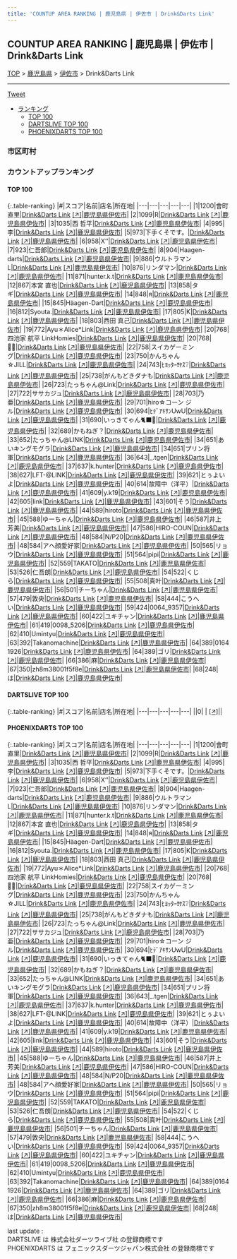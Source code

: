 ```yaml
---
title: 'COUNTUP AREA RANKING | 鹿児島県 | 伊佐市 | Drink&Darts Link'
---
```

## COUNTUP AREA RANKING | 鹿児島県 | 伊佐市 | Drink&Darts Link

[TOP](/darts/rank/) > [鹿児島県](/darts/rank/鹿児島県/) > [伊佐市](/darts/rank/鹿児島県/伊佐市/) > Drink&Darts Link

___

<a href="https://twitter.com/share?ref_src=twsrc%5Etfw" data-text="COUNTUP AREA RANKING | 鹿児島県伊佐市Drink&Darts Link" class="twitter-share-button" data-hashtags="DARTSLIVE,PHOENIXDARTS,darts,ダーツ" data-show-count="false">Tweet</a>

* [ランキング](#カウントアップランキング)
    * [TOP 100](#top-100)
    * [DARTSLIVE TOP 100](#dartslive-top-100)
    * [PHOENIXDARTS TOP 100](#phoenixdarts-top-100)

### 市区町村

<ul>

</ul>

### カウントアップランキング

#### TOP 100



{:.table-ranking}
|#|スコア|名前|店名|所在地|
|---|---|---|---|---|
|1|1200|<span class="rank-name-pd"><span class="pro-icon-pd"></span>會町 直里</span>|<a href="/darts/rank/shops/79652.html">Drink&Darts Link</a> <a href="https://vs.phoenixdarts.com/jp/shop/shopDetailInfo/s_79652?s_seq=79652">[↗]</a>|<a href="/darts/rank/鹿児島県/伊佐市">鹿児島県伊佐市</a>|
|2|1099|<span class="rank-name-pd">R</span>|<a href="/darts/rank/shops/79652.html">Drink&Darts Link</a> <a href="https://vs.phoenixdarts.com/jp/shop/shopDetailInfo/s_79652?s_seq=79652">[↗]</a>|<a href="/darts/rank/鹿児島県/伊佐市">鹿児島県伊佐市</a>|
|3|1035|<span class="rank-name-pd">西 哲平</span>|<a href="/darts/rank/shops/79652.html">Drink&Darts Link</a> <a href="https://vs.phoenixdarts.com/jp/shop/shopDetailInfo/s_79652?s_seq=79652">[↗]</a>|<a href="/darts/rank/鹿児島県/伊佐市">鹿児島県伊佐市</a>|
|4|995|<span class="rank-name-pd">李</span>|<a href="/darts/rank/shops/79652.html">Drink&Darts Link</a> <a href="https://vs.phoenixdarts.com/jp/shop/shopDetailInfo/s_79652?s_seq=79652">[↗]</a>|<a href="/darts/rank/鹿児島県/伊佐市">鹿児島県伊佐市</a>|
|5|973|<span class="rank-name-pd">下手くそです。</span>|<a href="/darts/rank/shops/79652.html">Drink&Darts Link</a> <a href="https://vs.phoenixdarts.com/jp/shop/shopDetailInfo/s_79652?s_seq=79652">[↗]</a>|<a href="/darts/rank/鹿児島県/伊佐市">鹿児島県伊佐市</a>|
|6|958|<span class="rank-name-pd">X’’</span>|<a href="/darts/rank/shops/79652.html">Drink&Darts Link</a> <a href="https://vs.phoenixdarts.com/jp/shop/shopDetailInfo/s_79652?s_seq=79652">[↗]</a>|<a href="/darts/rank/鹿児島県/伊佐市">鹿児島県伊佐市</a>|
|7|923|<span class="rank-name-pd">仁吾郎</span>|<a href="/darts/rank/shops/79652.html">Drink&Darts Link</a> <a href="https://vs.phoenixdarts.com/jp/shop/shopDetailInfo/s_79652?s_seq=79652">[↗]</a>|<a href="/darts/rank/鹿児島県/伊佐市">鹿児島県伊佐市</a>|
|8|904|<span class="rank-name-pd">Haagen-darts</span>|<a href="/darts/rank/shops/79652.html">Drink&Darts Link</a> <a href="https://vs.phoenixdarts.com/jp/shop/shopDetailInfo/s_79652?s_seq=79652">[↗]</a>|<a href="/darts/rank/鹿児島県/伊佐市">鹿児島県伊佐市</a>|
|9|886|<span class="rank-name-pd">ウルトラマンL</span>|<a href="/darts/rank/shops/79652.html">Drink&Darts Link</a> <a href="https://vs.phoenixdarts.com/jp/shop/shopDetailInfo/s_79652?s_seq=79652">[↗]</a>|<a href="/darts/rank/鹿児島県/伊佐市">鹿児島県伊佐市</a>|
|10|876|<span class="rank-name-pd">リンダマン</span>|<a href="/darts/rank/shops/79652.html">Drink&Darts Link</a> <a href="https://vs.phoenixdarts.com/jp/shop/shopDetailInfo/s_79652?s_seq=79652">[↗]</a>|<a href="/darts/rank/鹿児島県/伊佐市">鹿児島県伊佐市</a>|
|11|871|<span class="rank-name-pd">hunter.k.t</span>|<a href="/darts/rank/shops/79652.html">Drink&Darts Link</a> <a href="https://vs.phoenixdarts.com/jp/shop/shopDetailInfo/s_79652?s_seq=79652">[↗]</a>|<a href="/darts/rank/鹿児島県/伊佐市">鹿児島県伊佐市</a>|
|12|867|<span class="rank-name-pd"><span class="pro-icon-pd"></span>本宮 直也</span>|<a href="/darts/rank/shops/79652.html">Drink&Darts Link</a> <a href="https://vs.phoenixdarts.com/jp/shop/shopDetailInfo/s_79652?s_seq=79652">[↗]</a>|<a href="/darts/rank/鹿児島県/伊佐市">鹿児島県伊佐市</a>|
|13|858|<span class="rank-name-pd">タギ</span>|<a href="/darts/rank/shops/79652.html">Drink&Darts Link</a> <a href="https://vs.phoenixdarts.com/jp/shop/shopDetailInfo/s_79652?s_seq=79652">[↗]</a>|<a href="/darts/rank/鹿児島県/伊佐市">鹿児島県伊佐市</a>|
|14|848|<span class="rank-name-pd">я</span>|<a href="/darts/rank/shops/79652.html">Drink&Darts Link</a> <a href="https://vs.phoenixdarts.com/jp/shop/shopDetailInfo/s_79652?s_seq=79652">[↗]</a>|<a href="/darts/rank/鹿児島県/伊佐市">鹿児島県伊佐市</a>|
|15|845|<span class="rank-name-pd">Häagen-Dart</span>|<a href="/darts/rank/shops/79652.html">Drink&Darts Link</a> <a href="https://vs.phoenixdarts.com/jp/shop/shopDetailInfo/s_79652?s_seq=79652">[↗]</a>|<a href="/darts/rank/鹿児島県/伊佐市">鹿児島県伊佐市</a>|
|16|812|<span class="rank-name-pd">Syouta.</span>|<a href="/darts/rank/shops/79652.html">Drink&Darts Link</a> <a href="https://vs.phoenixdarts.com/jp/shop/shopDetailInfo/s_79652?s_seq=79652">[↗]</a>|<a href="/darts/rank/鹿児島県/伊佐市">鹿児島県伊佐市</a>|
|17|805|<span class="rank-name-pd">K</span>|<a href="/darts/rank/shops/79652.html">Drink&Darts Link</a> <a href="https://vs.phoenixdarts.com/jp/shop/shopDetailInfo/s_79652?s_seq=79652">[↗]</a>|<a href="/darts/rank/鹿児島県/伊佐市">鹿児島県伊佐市</a>|
|18|803|<span class="rank-name-pd"><span class="pro-icon-pd"></span>西田 真己</span>|<a href="/darts/rank/shops/79652.html">Drink&Darts Link</a> <a href="https://vs.phoenixdarts.com/jp/shop/shopDetailInfo/s_79652?s_seq=79652">[↗]</a>|<a href="/darts/rank/鹿児島県/伊佐市">鹿児島県伊佐市</a>|
|19|772|<span class="rank-name-pd">Ayu＊Alice*Link</span>|<a href="/darts/rank/shops/79652.html">Drink&Darts Link</a> <a href="https://vs.phoenixdarts.com/jp/shop/shopDetailInfo/s_79652?s_seq=79652">[↗]</a>|<a href="/darts/rank/鹿児島県/伊佐市">鹿児島県伊佐市</a>|
|20|768|<span class="rank-name-pd">四池家 航平 LinkHomies</span>|<a href="/darts/rank/shops/79652.html">Drink&Darts Link</a> <a href="https://vs.phoenixdarts.com/jp/shop/shopDetailInfo/s_79652?s_seq=79652">[↗]</a>|<a href="/darts/rank/鹿児島県/伊佐市">鹿児島県伊佐市</a>|
|20|768|<span class="rank-name-pd">🙇‍♂️</span>|<a href="/darts/rank/shops/79652.html">Drink&Darts Link</a> <a href="https://vs.phoenixdarts.com/jp/shop/shopDetailInfo/s_79652?s_seq=79652">[↗]</a>|<a href="/darts/rank/鹿児島県/伊佐市">鹿児島県伊佐市</a>|
|22|758|<span class="rank-name-pd">スイカゲーミング</span>|<a href="/darts/rank/shops/79652.html">Drink&Darts Link</a> <a href="https://vs.phoenixdarts.com/jp/shop/shopDetailInfo/s_79652?s_seq=79652">[↗]</a>|<a href="/darts/rank/鹿児島県/伊佐市">鹿児島県伊佐市</a>|
|23|750|<span class="rank-name-pd">かんちゃん☆JILL</span>|<a href="/darts/rank/shops/79652.html">Drink&Darts Link</a> <a href="https://vs.phoenixdarts.com/jp/shop/shopDetailInfo/s_79652?s_seq=79652">[↗]</a>|<a href="/darts/rank/鹿児島県/伊佐市">鹿児島県伊佐市</a>|
|24|743|<span class="rank-name-pd">ﾋﾖｯﾀｰ❗ﾔｽ❔</span>|<a href="/darts/rank/shops/79652.html">Drink&Darts Link</a> <a href="https://vs.phoenixdarts.com/jp/shop/shopDetailInfo/s_79652?s_seq=79652">[↗]</a>|<a href="/darts/rank/鹿児島県/伊佐市">鹿児島県伊佐市</a>|
|25|738|<span class="rank-name-pd">がんもどきダナも</span>|<a href="/darts/rank/shops/79652.html">Drink&Darts Link</a> <a href="https://vs.phoenixdarts.com/jp/shop/shopDetailInfo/s_79652?s_seq=79652">[↗]</a>|<a href="/darts/rank/鹿児島県/伊佐市">鹿児島県伊佐市</a>|
|26|723|<span class="rank-name-pd">たっちゃん@Link</span>|<a href="/darts/rank/shops/79652.html">Drink&Darts Link</a> <a href="https://vs.phoenixdarts.com/jp/shop/shopDetailInfo/s_79652?s_seq=79652">[↗]</a>|<a href="/darts/rank/鹿児島県/伊佐市">鹿児島県伊佐市</a>|
|27|722|<span class="rank-name-pd">ササカジュ</span>|<a href="/darts/rank/shops/79652.html">Drink&Darts Link</a> <a href="https://vs.phoenixdarts.com/jp/shop/shopDetailInfo/s_79652?s_seq=79652">[↗]</a>|<a href="/darts/rank/鹿児島県/伊佐市">鹿児島県伊佐市</a>|
|28|703|<span class="rank-name-pd">乃亜</span>|<a href="/darts/rank/shops/79652.html">Drink&Darts Link</a> <a href="https://vs.phoenixdarts.com/jp/shop/shopDetailInfo/s_79652?s_seq=79652">[↗]</a>|<a href="/darts/rank/鹿児島県/伊佐市">鹿児島県伊佐市</a>|
|29|701|<span class="rank-name-pd">hiro☆コーン ジル</span>|<a href="/darts/rank/shops/79652.html">Drink&Darts Link</a> <a href="https://vs.phoenixdarts.com/jp/shop/shopDetailInfo/s_79652?s_seq=79652">[↗]</a>|<a href="/darts/rank/鹿児島県/伊佐市">鹿児島県伊佐市</a>|
|30|694|<span class="rank-name-pd">ﾋﾃﾞｱｷｻﾝUwU</span>|<a href="/darts/rank/shops/79652.html">Drink&Darts Link</a> <a href="https://vs.phoenixdarts.com/jp/shop/shopDetailInfo/s_79652?s_seq=79652">[↗]</a>|<a href="/darts/rank/鹿児島県/伊佐市">鹿児島県伊佐市</a>|
|31|690|<span class="rank-name-pd">いっきてゃん🐈‍⬛🎀</span>|<a href="/darts/rank/shops/79652.html">Drink&Darts Link</a> <a href="https://vs.phoenixdarts.com/jp/shop/shopDetailInfo/s_79652?s_seq=79652">[↗]</a>|<a href="/darts/rank/鹿児島県/伊佐市">鹿児島県伊佐市</a>|
|32|689|<span class="rank-name-pd">かもねぎ？</span>|<a href="/darts/rank/shops/79652.html">Drink&Darts Link</a> <a href="https://vs.phoenixdarts.com/jp/shop/shopDetailInfo/s_79652?s_seq=79652">[↗]</a>|<a href="/darts/rank/鹿児島県/伊佐市">鹿児島県伊佐市</a>|
|33|652|<span class="rank-name-pd">たっちゃん@LINK</span>|<a href="/darts/rank/shops/79652.html">Drink&Darts Link</a> <a href="https://vs.phoenixdarts.com/jp/shop/shopDetailInfo/s_79652?s_seq=79652">[↗]</a>|<a href="/darts/rank/鹿児島県/伊佐市">鹿児島県伊佐市</a>|
|34|651|<span class="rank-name-pd">あいキングモグラ</span>|<a href="/darts/rank/shops/79652.html">Drink&Darts Link</a> <a href="https://vs.phoenixdarts.com/jp/shop/shopDetailInfo/s_79652?s_seq=79652">[↗]</a>|<a href="/darts/rank/鹿児島県/伊佐市">鹿児島県伊佐市</a>|
|34|651|<span class="rank-name-pd">プリン将軍</span>|<a href="/darts/rank/shops/79652.html">Drink&Darts Link</a> <a href="https://vs.phoenixdarts.com/jp/shop/shopDetailInfo/s_79652?s_seq=79652">[↗]</a>|<a href="/darts/rank/鹿児島県/伊佐市">鹿児島県伊佐市</a>|
|36|643|<span class="rank-name-pd">_.tgen</span>|<a href="/darts/rank/shops/79652.html">Drink&Darts Link</a> <a href="https://vs.phoenixdarts.com/jp/shop/shopDetailInfo/s_79652?s_seq=79652">[↗]</a>|<a href="/darts/rank/鹿児島県/伊佐市">鹿児島県伊佐市</a>|
|37|637|<span class="rank-name-pd">k.hunter</span>|<a href="/darts/rank/shops/79652.html">Drink&Darts Link</a> <a href="https://vs.phoenixdarts.com/jp/shop/shopDetailInfo/s_79652?s_seq=79652">[↗]</a>|<a href="/darts/rank/鹿児島県/伊佐市">鹿児島県伊佐市</a>|
|38|627|<span class="rank-name-pd">LFT-@LINK</span>|<a href="/darts/rank/shops/79652.html">Drink&Darts Link</a> <a href="https://vs.phoenixdarts.com/jp/shop/shopDetailInfo/s_79652?s_seq=79652">[↗]</a>|<a href="/darts/rank/鹿児島県/伊佐市">鹿児島県伊佐市</a>|
|39|621|<span class="rank-name-pd">とぅよいよ</span>|<a href="/darts/rank/shops/79652.html">Drink&Darts Link</a> <a href="https://vs.phoenixdarts.com/jp/shop/shopDetailInfo/s_79652?s_seq=79652">[↗]</a>|<a href="/darts/rank/鹿児島県/伊佐市">鹿児島県伊佐市</a>|
|40|614|<span class="rank-name-pd">故障中（洋平）</span>|<a href="/darts/rank/shops/79652.html">Drink&Darts Link</a> <a href="https://vs.phoenixdarts.com/jp/shop/shopDetailInfo/s_79652?s_seq=79652">[↗]</a>|<a href="/darts/rank/鹿児島県/伊佐市">鹿児島県伊佐市</a>|
|41|609|<span class="rank-name-pd">y.k19</span>|<a href="/darts/rank/shops/79652.html">Drink&Darts Link</a> <a href="https://vs.phoenixdarts.com/jp/shop/shopDetailInfo/s_79652?s_seq=79652">[↗]</a>|<a href="/darts/rank/鹿児島県/伊佐市">鹿児島県伊佐市</a>|
|42|605|<span class="rank-name-pd">link</span>|<a href="/darts/rank/shops/79652.html">Drink&Darts Link</a> <a href="https://vs.phoenixdarts.com/jp/shop/shopDetailInfo/s_79652?s_seq=79652">[↗]</a>|<a href="/darts/rank/鹿児島県/伊佐市">鹿児島県伊佐市</a>|
|43|601|<span class="rank-name-pd">そう</span>|<a href="/darts/rank/shops/79652.html">Drink&Darts Link</a> <a href="https://vs.phoenixdarts.com/jp/shop/shopDetailInfo/s_79652?s_seq=79652">[↗]</a>|<a href="/darts/rank/鹿児島県/伊佐市">鹿児島県伊佐市</a>|
|44|589|<span class="rank-name-pd">hiroto</span>|<a href="/darts/rank/shops/79652.html">Drink&Darts Link</a> <a href="https://vs.phoenixdarts.com/jp/shop/shopDetailInfo/s_79652?s_seq=79652">[↗]</a>|<a href="/darts/rank/鹿児島県/伊佐市">鹿児島県伊佐市</a>|
|45|588|<span class="rank-name-pd">ゆーちゃん</span>|<a href="/darts/rank/shops/79652.html">Drink&Darts Link</a> <a href="https://vs.phoenixdarts.com/jp/shop/shopDetailInfo/s_79652?s_seq=79652">[↗]</a>|<a href="/darts/rank/鹿児島県/伊佐市">鹿児島県伊佐市</a>|
|46|587|<span class="rank-name-pd">井上　芳美</span>|<a href="/darts/rank/shops/79652.html">Drink&Darts Link</a> <a href="https://vs.phoenixdarts.com/jp/shop/shopDetailInfo/s_79652?s_seq=79652">[↗]</a>|<a href="/darts/rank/鹿児島県/伊佐市">鹿児島県伊佐市</a>|
|47|586|<span class="rank-name-pd">HIRO-COUN</span>|<a href="/darts/rank/shops/79652.html">Drink&Darts Link</a> <a href="https://vs.phoenixdarts.com/jp/shop/shopDetailInfo/s_79652?s_seq=79652">[↗]</a>|<a href="/darts/rank/鹿児島県/伊佐市">鹿児島県伊佐市</a>|
|48|584|<span class="rank-name-pd">N/P20</span>|<a href="/darts/rank/shops/79652.html">Drink&Darts Link</a> <a href="https://vs.phoenixdarts.com/jp/shop/shopDetailInfo/s_79652?s_seq=79652">[↗]</a>|<a href="/darts/rank/鹿児島県/伊佐市">鹿児島県伊佐市</a>|
|48|584|<span class="rank-name-pd">アヘ顔愛好家</span>|<a href="/darts/rank/shops/79652.html">Drink&Darts Link</a> <a href="https://vs.phoenixdarts.com/jp/shop/shopDetailInfo/s_79652?s_seq=79652">[↗]</a>|<a href="/darts/rank/鹿児島県/伊佐市">鹿児島県伊佐市</a>|
|50|565|<span class="rank-name-pd">リョウ</span>|<a href="/darts/rank/shops/79652.html">Drink&Darts Link</a> <a href="https://vs.phoenixdarts.com/jp/shop/shopDetailInfo/s_79652?s_seq=79652">[↗]</a>|<a href="/darts/rank/鹿児島県/伊佐市">鹿児島県伊佐市</a>|
|51|564|<span class="rank-name-pd">pipi</span>|<a href="/darts/rank/shops/79652.html">Drink&Darts Link</a> <a href="https://vs.phoenixdarts.com/jp/shop/shopDetailInfo/s_79652?s_seq=79652">[↗]</a>|<a href="/darts/rank/鹿児島県/伊佐市">鹿児島県伊佐市</a>|
|52|559|<span class="rank-name-pd">TAKATO</span>|<a href="/darts/rank/shops/79652.html">Drink&Darts Link</a> <a href="https://vs.phoenixdarts.com/jp/shop/shopDetailInfo/s_79652?s_seq=79652">[↗]</a>|<a href="/darts/rank/鹿児島県/伊佐市">鹿児島県伊佐市</a>|
|53|526|<span class="rank-name-pd">仁吾朗</span>|<a href="/darts/rank/shops/79652.html">Drink&Darts Link</a> <a href="https://vs.phoenixdarts.com/jp/shop/shopDetailInfo/s_79652?s_seq=79652">[↗]</a>|<a href="/darts/rank/鹿児島県/伊佐市">鹿児島県伊佐市</a>|
|54|522|<span class="rank-name-pd">くじら</span>|<a href="/darts/rank/shops/79652.html">Drink&Darts Link</a> <a href="https://vs.phoenixdarts.com/jp/shop/shopDetailInfo/s_79652?s_seq=79652">[↗]</a>|<a href="/darts/rank/鹿児島県/伊佐市">鹿児島県伊佐市</a>|
|55|508|<span class="rank-name-pd">真叶</span>|<a href="/darts/rank/shops/79652.html">Drink&Darts Link</a> <a href="https://vs.phoenixdarts.com/jp/shop/shopDetailInfo/s_79652?s_seq=79652">[↗]</a>|<a href="/darts/rank/鹿児島県/伊佐市">鹿児島県伊佐市</a>|
|56|501|<span class="rank-name-pd">チーちゃん</span>|<a href="/darts/rank/shops/79652.html">Drink&Darts Link</a> <a href="https://vs.phoenixdarts.com/jp/shop/shopDetailInfo/s_79652?s_seq=79652">[↗]</a>|<a href="/darts/rank/鹿児島県/伊佐市">鹿児島県伊佐市</a>|
|57|479|<span class="rank-name-pd">敦央</span>|<a href="/darts/rank/shops/79652.html">Drink&Darts Link</a> <a href="https://vs.phoenixdarts.com/jp/shop/shopDetailInfo/s_79652?s_seq=79652">[↗]</a>|<a href="/darts/rank/鹿児島県/伊佐市">鹿児島県伊佐市</a>|
|58|444|<span class="rank-name-pd">こうへい</span>|<a href="/darts/rank/shops/79652.html">Drink&Darts Link</a> <a href="https://vs.phoenixdarts.com/jp/shop/shopDetailInfo/s_79652?s_seq=79652">[↗]</a>|<a href="/darts/rank/鹿児島県/伊佐市">鹿児島県伊佐市</a>|
|59|424|<span class="rank-name-pd">0064_9357</span>|<a href="/darts/rank/shops/79652.html">Drink&Darts Link</a> <a href="https://vs.phoenixdarts.com/jp/shop/shopDetailInfo/s_79652?s_seq=79652">[↗]</a>|<a href="/darts/rank/鹿児島県/伊佐市">鹿児島県伊佐市</a>|
|60|422|<span class="rank-name-pd">ユキチャン</span>|<a href="/darts/rank/shops/79652.html">Drink&Darts Link</a> <a href="https://vs.phoenixdarts.com/jp/shop/shopDetailInfo/s_79652?s_seq=79652">[↗]</a>|<a href="/darts/rank/鹿児島県/伊佐市">鹿児島県伊佐市</a>|
|61|419|<span class="rank-name-pd">0098_5206</span>|<a href="/darts/rank/shops/79652.html">Drink&Darts Link</a> <a href="https://vs.phoenixdarts.com/jp/shop/shopDetailInfo/s_79652?s_seq=79652">[↗]</a>|<a href="/darts/rank/鹿児島県/伊佐市">鹿児島県伊佐市</a>|
|62|410|<span class="rank-name-pd">Umintyu</span>|<a href="/darts/rank/shops/79652.html">Drink&Darts Link</a> <a href="https://vs.phoenixdarts.com/jp/shop/shopDetailInfo/s_79652?s_seq=79652">[↗]</a>|<a href="/darts/rank/鹿児島県/伊佐市">鹿児島県伊佐市</a>|
|63|392|<span class="rank-name-pd">Takanomachine</span>|<a href="/darts/rank/shops/79652.html">Drink&Darts Link</a> <a href="https://vs.phoenixdarts.com/jp/shop/shopDetailInfo/s_79652?s_seq=79652">[↗]</a>|<a href="/darts/rank/鹿児島県/伊佐市">鹿児島県伊佐市</a>|
|64|389|<span class="rank-name-pd">0164 1926</span>|<a href="/darts/rank/shops/79652.html">Drink&Darts Link</a> <a href="https://vs.phoenixdarts.com/jp/shop/shopDetailInfo/s_79652?s_seq=79652">[↗]</a>|<a href="/darts/rank/鹿児島県/伊佐市">鹿児島県伊佐市</a>|
|64|389|<span class="rank-name-pd">ゴリ</span>|<a href="/darts/rank/shops/79652.html">Drink&Darts Link</a> <a href="https://vs.phoenixdarts.com/jp/shop/shopDetailInfo/s_79652?s_seq=79652">[↗]</a>|<a href="/darts/rank/鹿児島県/伊佐市">鹿児島県伊佐市</a>|
|66|386|<span class="rank-name-pd">麻</span>|<a href="/darts/rank/shops/79652.html">Drink&Darts Link</a> <a href="https://vs.phoenixdarts.com/jp/shop/shopDetailInfo/s_79652?s_seq=79652">[↗]</a>|<a href="/darts/rank/鹿児島県/伊佐市">鹿児島県伊佐市</a>|
|67|350|<span class="rank-name-pd">zh8m38001f5f8e</span>|<a href="/darts/rank/shops/79652.html">Drink&Darts Link</a> <a href="https://vs.phoenixdarts.com/jp/shop/shopDetailInfo/s_79652?s_seq=79652">[↗]</a>|<a href="/darts/rank/鹿児島県/伊佐市">鹿児島県伊佐市</a>|
|68|248|<span class="rank-name-pd">は</span>|<a href="/darts/rank/shops/79652.html">Drink&Darts Link</a> <a href="https://vs.phoenixdarts.com/jp/shop/shopDetailInfo/s_79652?s_seq=79652">[↗]</a>|<a href="/darts/rank/鹿児島県/伊佐市">鹿児島県伊佐市</a>|


#### DARTSLIVE TOP 100



{:.table-ranking}
|#|スコア|名前|店名|所在地|
|---|---|---|---|---|
||0|<span class="rank-name-dl"> </span>|<a href="/darts/rank/shops/.html"></a> <a href="">[↗]</a>|<a href="/darts/rank//"></a>|


#### PHOENIXDARTS TOP 100



{:.table-ranking}
|#|スコア|名前|店名|所在地|
|---|---|---|---|---|
|1|1200|<span class="rank-name-pd"><span class="pro-icon-pd"></span>會町 直里</span>|<a href="/darts/rank/shops/79652.html">Drink&Darts Link</a> <a href="https://vs.phoenixdarts.com/jp/shop/shopDetailInfo/s_79652?s_seq=79652">[↗]</a>|<a href="/darts/rank/鹿児島県/伊佐市">鹿児島県伊佐市</a>|
|2|1099|<span class="rank-name-pd">R</span>|<a href="/darts/rank/shops/79652.html">Drink&Darts Link</a> <a href="https://vs.phoenixdarts.com/jp/shop/shopDetailInfo/s_79652?s_seq=79652">[↗]</a>|<a href="/darts/rank/鹿児島県/伊佐市">鹿児島県伊佐市</a>|
|3|1035|<span class="rank-name-pd">西 哲平</span>|<a href="/darts/rank/shops/79652.html">Drink&Darts Link</a> <a href="https://vs.phoenixdarts.com/jp/shop/shopDetailInfo/s_79652?s_seq=79652">[↗]</a>|<a href="/darts/rank/鹿児島県/伊佐市">鹿児島県伊佐市</a>|
|4|995|<span class="rank-name-pd">李</span>|<a href="/darts/rank/shops/79652.html">Drink&Darts Link</a> <a href="https://vs.phoenixdarts.com/jp/shop/shopDetailInfo/s_79652?s_seq=79652">[↗]</a>|<a href="/darts/rank/鹿児島県/伊佐市">鹿児島県伊佐市</a>|
|5|973|<span class="rank-name-pd">下手くそです。</span>|<a href="/darts/rank/shops/79652.html">Drink&Darts Link</a> <a href="https://vs.phoenixdarts.com/jp/shop/shopDetailInfo/s_79652?s_seq=79652">[↗]</a>|<a href="/darts/rank/鹿児島県/伊佐市">鹿児島県伊佐市</a>|
|6|958|<span class="rank-name-pd">X’’</span>|<a href="/darts/rank/shops/79652.html">Drink&Darts Link</a> <a href="https://vs.phoenixdarts.com/jp/shop/shopDetailInfo/s_79652?s_seq=79652">[↗]</a>|<a href="/darts/rank/鹿児島県/伊佐市">鹿児島県伊佐市</a>|
|7|923|<span class="rank-name-pd">仁吾郎</span>|<a href="/darts/rank/shops/79652.html">Drink&Darts Link</a> <a href="https://vs.phoenixdarts.com/jp/shop/shopDetailInfo/s_79652?s_seq=79652">[↗]</a>|<a href="/darts/rank/鹿児島県/伊佐市">鹿児島県伊佐市</a>|
|8|904|<span class="rank-name-pd">Haagen-darts</span>|<a href="/darts/rank/shops/79652.html">Drink&Darts Link</a> <a href="https://vs.phoenixdarts.com/jp/shop/shopDetailInfo/s_79652?s_seq=79652">[↗]</a>|<a href="/darts/rank/鹿児島県/伊佐市">鹿児島県伊佐市</a>|
|9|886|<span class="rank-name-pd">ウルトラマンL</span>|<a href="/darts/rank/shops/79652.html">Drink&Darts Link</a> <a href="https://vs.phoenixdarts.com/jp/shop/shopDetailInfo/s_79652?s_seq=79652">[↗]</a>|<a href="/darts/rank/鹿児島県/伊佐市">鹿児島県伊佐市</a>|
|10|876|<span class="rank-name-pd">リンダマン</span>|<a href="/darts/rank/shops/79652.html">Drink&Darts Link</a> <a href="https://vs.phoenixdarts.com/jp/shop/shopDetailInfo/s_79652?s_seq=79652">[↗]</a>|<a href="/darts/rank/鹿児島県/伊佐市">鹿児島県伊佐市</a>|
|11|871|<span class="rank-name-pd">hunter.k.t</span>|<a href="/darts/rank/shops/79652.html">Drink&Darts Link</a> <a href="https://vs.phoenixdarts.com/jp/shop/shopDetailInfo/s_79652?s_seq=79652">[↗]</a>|<a href="/darts/rank/鹿児島県/伊佐市">鹿児島県伊佐市</a>|
|12|867|<span class="rank-name-pd"><span class="pro-icon-pd"></span>本宮 直也</span>|<a href="/darts/rank/shops/79652.html">Drink&Darts Link</a> <a href="https://vs.phoenixdarts.com/jp/shop/shopDetailInfo/s_79652?s_seq=79652">[↗]</a>|<a href="/darts/rank/鹿児島県/伊佐市">鹿児島県伊佐市</a>|
|13|858|<span class="rank-name-pd">タギ</span>|<a href="/darts/rank/shops/79652.html">Drink&Darts Link</a> <a href="https://vs.phoenixdarts.com/jp/shop/shopDetailInfo/s_79652?s_seq=79652">[↗]</a>|<a href="/darts/rank/鹿児島県/伊佐市">鹿児島県伊佐市</a>|
|14|848|<span class="rank-name-pd">я</span>|<a href="/darts/rank/shops/79652.html">Drink&Darts Link</a> <a href="https://vs.phoenixdarts.com/jp/shop/shopDetailInfo/s_79652?s_seq=79652">[↗]</a>|<a href="/darts/rank/鹿児島県/伊佐市">鹿児島県伊佐市</a>|
|15|845|<span class="rank-name-pd">Häagen-Dart</span>|<a href="/darts/rank/shops/79652.html">Drink&Darts Link</a> <a href="https://vs.phoenixdarts.com/jp/shop/shopDetailInfo/s_79652?s_seq=79652">[↗]</a>|<a href="/darts/rank/鹿児島県/伊佐市">鹿児島県伊佐市</a>|
|16|812|<span class="rank-name-pd">Syouta.</span>|<a href="/darts/rank/shops/79652.html">Drink&Darts Link</a> <a href="https://vs.phoenixdarts.com/jp/shop/shopDetailInfo/s_79652?s_seq=79652">[↗]</a>|<a href="/darts/rank/鹿児島県/伊佐市">鹿児島県伊佐市</a>|
|17|805|<span class="rank-name-pd">K</span>|<a href="/darts/rank/shops/79652.html">Drink&Darts Link</a> <a href="https://vs.phoenixdarts.com/jp/shop/shopDetailInfo/s_79652?s_seq=79652">[↗]</a>|<a href="/darts/rank/鹿児島県/伊佐市">鹿児島県伊佐市</a>|
|18|803|<span class="rank-name-pd"><span class="pro-icon-pd"></span>西田 真己</span>|<a href="/darts/rank/shops/79652.html">Drink&Darts Link</a> <a href="https://vs.phoenixdarts.com/jp/shop/shopDetailInfo/s_79652?s_seq=79652">[↗]</a>|<a href="/darts/rank/鹿児島県/伊佐市">鹿児島県伊佐市</a>|
|19|772|<span class="rank-name-pd">Ayu＊Alice*Link</span>|<a href="/darts/rank/shops/79652.html">Drink&Darts Link</a> <a href="https://vs.phoenixdarts.com/jp/shop/shopDetailInfo/s_79652?s_seq=79652">[↗]</a>|<a href="/darts/rank/鹿児島県/伊佐市">鹿児島県伊佐市</a>|
|20|768|<span class="rank-name-pd">四池家 航平 LinkHomies</span>|<a href="/darts/rank/shops/79652.html">Drink&Darts Link</a> <a href="https://vs.phoenixdarts.com/jp/shop/shopDetailInfo/s_79652?s_seq=79652">[↗]</a>|<a href="/darts/rank/鹿児島県/伊佐市">鹿児島県伊佐市</a>|
|20|768|<span class="rank-name-pd">🙇‍♂️</span>|<a href="/darts/rank/shops/79652.html">Drink&Darts Link</a> <a href="https://vs.phoenixdarts.com/jp/shop/shopDetailInfo/s_79652?s_seq=79652">[↗]</a>|<a href="/darts/rank/鹿児島県/伊佐市">鹿児島県伊佐市</a>|
|22|758|<span class="rank-name-pd">スイカゲーミング</span>|<a href="/darts/rank/shops/79652.html">Drink&Darts Link</a> <a href="https://vs.phoenixdarts.com/jp/shop/shopDetailInfo/s_79652?s_seq=79652">[↗]</a>|<a href="/darts/rank/鹿児島県/伊佐市">鹿児島県伊佐市</a>|
|23|750|<span class="rank-name-pd">かんちゃん☆JILL</span>|<a href="/darts/rank/shops/79652.html">Drink&Darts Link</a> <a href="https://vs.phoenixdarts.com/jp/shop/shopDetailInfo/s_79652?s_seq=79652">[↗]</a>|<a href="/darts/rank/鹿児島県/伊佐市">鹿児島県伊佐市</a>|
|24|743|<span class="rank-name-pd">ﾋﾖｯﾀｰ❗ﾔｽ❔</span>|<a href="/darts/rank/shops/79652.html">Drink&Darts Link</a> <a href="https://vs.phoenixdarts.com/jp/shop/shopDetailInfo/s_79652?s_seq=79652">[↗]</a>|<a href="/darts/rank/鹿児島県/伊佐市">鹿児島県伊佐市</a>|
|25|738|<span class="rank-name-pd">がんもどきダナも</span>|<a href="/darts/rank/shops/79652.html">Drink&Darts Link</a> <a href="https://vs.phoenixdarts.com/jp/shop/shopDetailInfo/s_79652?s_seq=79652">[↗]</a>|<a href="/darts/rank/鹿児島県/伊佐市">鹿児島県伊佐市</a>|
|26|723|<span class="rank-name-pd">たっちゃん@Link</span>|<a href="/darts/rank/shops/79652.html">Drink&Darts Link</a> <a href="https://vs.phoenixdarts.com/jp/shop/shopDetailInfo/s_79652?s_seq=79652">[↗]</a>|<a href="/darts/rank/鹿児島県/伊佐市">鹿児島県伊佐市</a>|
|27|722|<span class="rank-name-pd">ササカジュ</span>|<a href="/darts/rank/shops/79652.html">Drink&Darts Link</a> <a href="https://vs.phoenixdarts.com/jp/shop/shopDetailInfo/s_79652?s_seq=79652">[↗]</a>|<a href="/darts/rank/鹿児島県/伊佐市">鹿児島県伊佐市</a>|
|28|703|<span class="rank-name-pd">乃亜</span>|<a href="/darts/rank/shops/79652.html">Drink&Darts Link</a> <a href="https://vs.phoenixdarts.com/jp/shop/shopDetailInfo/s_79652?s_seq=79652">[↗]</a>|<a href="/darts/rank/鹿児島県/伊佐市">鹿児島県伊佐市</a>|
|29|701|<span class="rank-name-pd">hiro☆コーン ジル</span>|<a href="/darts/rank/shops/79652.html">Drink&Darts Link</a> <a href="https://vs.phoenixdarts.com/jp/shop/shopDetailInfo/s_79652?s_seq=79652">[↗]</a>|<a href="/darts/rank/鹿児島県/伊佐市">鹿児島県伊佐市</a>|
|30|694|<span class="rank-name-pd">ﾋﾃﾞｱｷｻﾝUwU</span>|<a href="/darts/rank/shops/79652.html">Drink&Darts Link</a> <a href="https://vs.phoenixdarts.com/jp/shop/shopDetailInfo/s_79652?s_seq=79652">[↗]</a>|<a href="/darts/rank/鹿児島県/伊佐市">鹿児島県伊佐市</a>|
|31|690|<span class="rank-name-pd">いっきてゃん🐈‍⬛🎀</span>|<a href="/darts/rank/shops/79652.html">Drink&Darts Link</a> <a href="https://vs.phoenixdarts.com/jp/shop/shopDetailInfo/s_79652?s_seq=79652">[↗]</a>|<a href="/darts/rank/鹿児島県/伊佐市">鹿児島県伊佐市</a>|
|32|689|<span class="rank-name-pd">かもねぎ？</span>|<a href="/darts/rank/shops/79652.html">Drink&Darts Link</a> <a href="https://vs.phoenixdarts.com/jp/shop/shopDetailInfo/s_79652?s_seq=79652">[↗]</a>|<a href="/darts/rank/鹿児島県/伊佐市">鹿児島県伊佐市</a>|
|33|652|<span class="rank-name-pd">たっちゃん@LINK</span>|<a href="/darts/rank/shops/79652.html">Drink&Darts Link</a> <a href="https://vs.phoenixdarts.com/jp/shop/shopDetailInfo/s_79652?s_seq=79652">[↗]</a>|<a href="/darts/rank/鹿児島県/伊佐市">鹿児島県伊佐市</a>|
|34|651|<span class="rank-name-pd">あいキングモグラ</span>|<a href="/darts/rank/shops/79652.html">Drink&Darts Link</a> <a href="https://vs.phoenixdarts.com/jp/shop/shopDetailInfo/s_79652?s_seq=79652">[↗]</a>|<a href="/darts/rank/鹿児島県/伊佐市">鹿児島県伊佐市</a>|
|34|651|<span class="rank-name-pd">プリン将軍</span>|<a href="/darts/rank/shops/79652.html">Drink&Darts Link</a> <a href="https://vs.phoenixdarts.com/jp/shop/shopDetailInfo/s_79652?s_seq=79652">[↗]</a>|<a href="/darts/rank/鹿児島県/伊佐市">鹿児島県伊佐市</a>|
|36|643|<span class="rank-name-pd">_.tgen</span>|<a href="/darts/rank/shops/79652.html">Drink&Darts Link</a> <a href="https://vs.phoenixdarts.com/jp/shop/shopDetailInfo/s_79652?s_seq=79652">[↗]</a>|<a href="/darts/rank/鹿児島県/伊佐市">鹿児島県伊佐市</a>|
|37|637|<span class="rank-name-pd">k.hunter</span>|<a href="/darts/rank/shops/79652.html">Drink&Darts Link</a> <a href="https://vs.phoenixdarts.com/jp/shop/shopDetailInfo/s_79652?s_seq=79652">[↗]</a>|<a href="/darts/rank/鹿児島県/伊佐市">鹿児島県伊佐市</a>|
|38|627|<span class="rank-name-pd">LFT-@LINK</span>|<a href="/darts/rank/shops/79652.html">Drink&Darts Link</a> <a href="https://vs.phoenixdarts.com/jp/shop/shopDetailInfo/s_79652?s_seq=79652">[↗]</a>|<a href="/darts/rank/鹿児島県/伊佐市">鹿児島県伊佐市</a>|
|39|621|<span class="rank-name-pd">とぅよいよ</span>|<a href="/darts/rank/shops/79652.html">Drink&Darts Link</a> <a href="https://vs.phoenixdarts.com/jp/shop/shopDetailInfo/s_79652?s_seq=79652">[↗]</a>|<a href="/darts/rank/鹿児島県/伊佐市">鹿児島県伊佐市</a>|
|40|614|<span class="rank-name-pd">故障中（洋平）</span>|<a href="/darts/rank/shops/79652.html">Drink&Darts Link</a> <a href="https://vs.phoenixdarts.com/jp/shop/shopDetailInfo/s_79652?s_seq=79652">[↗]</a>|<a href="/darts/rank/鹿児島県/伊佐市">鹿児島県伊佐市</a>|
|41|609|<span class="rank-name-pd">y.k19</span>|<a href="/darts/rank/shops/79652.html">Drink&Darts Link</a> <a href="https://vs.phoenixdarts.com/jp/shop/shopDetailInfo/s_79652?s_seq=79652">[↗]</a>|<a href="/darts/rank/鹿児島県/伊佐市">鹿児島県伊佐市</a>|
|42|605|<span class="rank-name-pd">link</span>|<a href="/darts/rank/shops/79652.html">Drink&Darts Link</a> <a href="https://vs.phoenixdarts.com/jp/shop/shopDetailInfo/s_79652?s_seq=79652">[↗]</a>|<a href="/darts/rank/鹿児島県/伊佐市">鹿児島県伊佐市</a>|
|43|601|<span class="rank-name-pd">そう</span>|<a href="/darts/rank/shops/79652.html">Drink&Darts Link</a> <a href="https://vs.phoenixdarts.com/jp/shop/shopDetailInfo/s_79652?s_seq=79652">[↗]</a>|<a href="/darts/rank/鹿児島県/伊佐市">鹿児島県伊佐市</a>|
|44|589|<span class="rank-name-pd">hiroto</span>|<a href="/darts/rank/shops/79652.html">Drink&Darts Link</a> <a href="https://vs.phoenixdarts.com/jp/shop/shopDetailInfo/s_79652?s_seq=79652">[↗]</a>|<a href="/darts/rank/鹿児島県/伊佐市">鹿児島県伊佐市</a>|
|45|588|<span class="rank-name-pd">ゆーちゃん</span>|<a href="/darts/rank/shops/79652.html">Drink&Darts Link</a> <a href="https://vs.phoenixdarts.com/jp/shop/shopDetailInfo/s_79652?s_seq=79652">[↗]</a>|<a href="/darts/rank/鹿児島県/伊佐市">鹿児島県伊佐市</a>|
|46|587|<span class="rank-name-pd">井上　芳美</span>|<a href="/darts/rank/shops/79652.html">Drink&Darts Link</a> <a href="https://vs.phoenixdarts.com/jp/shop/shopDetailInfo/s_79652?s_seq=79652">[↗]</a>|<a href="/darts/rank/鹿児島県/伊佐市">鹿児島県伊佐市</a>|
|47|586|<span class="rank-name-pd">HIRO-COUN</span>|<a href="/darts/rank/shops/79652.html">Drink&Darts Link</a> <a href="https://vs.phoenixdarts.com/jp/shop/shopDetailInfo/s_79652?s_seq=79652">[↗]</a>|<a href="/darts/rank/鹿児島県/伊佐市">鹿児島県伊佐市</a>|
|48|584|<span class="rank-name-pd">N/P20</span>|<a href="/darts/rank/shops/79652.html">Drink&Darts Link</a> <a href="https://vs.phoenixdarts.com/jp/shop/shopDetailInfo/s_79652?s_seq=79652">[↗]</a>|<a href="/darts/rank/鹿児島県/伊佐市">鹿児島県伊佐市</a>|
|48|584|<span class="rank-name-pd">アヘ顔愛好家</span>|<a href="/darts/rank/shops/79652.html">Drink&Darts Link</a> <a href="https://vs.phoenixdarts.com/jp/shop/shopDetailInfo/s_79652?s_seq=79652">[↗]</a>|<a href="/darts/rank/鹿児島県/伊佐市">鹿児島県伊佐市</a>|
|50|565|<span class="rank-name-pd">リョウ</span>|<a href="/darts/rank/shops/79652.html">Drink&Darts Link</a> <a href="https://vs.phoenixdarts.com/jp/shop/shopDetailInfo/s_79652?s_seq=79652">[↗]</a>|<a href="/darts/rank/鹿児島県/伊佐市">鹿児島県伊佐市</a>|
|51|564|<span class="rank-name-pd">pipi</span>|<a href="/darts/rank/shops/79652.html">Drink&Darts Link</a> <a href="https://vs.phoenixdarts.com/jp/shop/shopDetailInfo/s_79652?s_seq=79652">[↗]</a>|<a href="/darts/rank/鹿児島県/伊佐市">鹿児島県伊佐市</a>|
|52|559|<span class="rank-name-pd">TAKATO</span>|<a href="/darts/rank/shops/79652.html">Drink&Darts Link</a> <a href="https://vs.phoenixdarts.com/jp/shop/shopDetailInfo/s_79652?s_seq=79652">[↗]</a>|<a href="/darts/rank/鹿児島県/伊佐市">鹿児島県伊佐市</a>|
|53|526|<span class="rank-name-pd">仁吾朗</span>|<a href="/darts/rank/shops/79652.html">Drink&Darts Link</a> <a href="https://vs.phoenixdarts.com/jp/shop/shopDetailInfo/s_79652?s_seq=79652">[↗]</a>|<a href="/darts/rank/鹿児島県/伊佐市">鹿児島県伊佐市</a>|
|54|522|<span class="rank-name-pd">くじら</span>|<a href="/darts/rank/shops/79652.html">Drink&Darts Link</a> <a href="https://vs.phoenixdarts.com/jp/shop/shopDetailInfo/s_79652?s_seq=79652">[↗]</a>|<a href="/darts/rank/鹿児島県/伊佐市">鹿児島県伊佐市</a>|
|55|508|<span class="rank-name-pd">真叶</span>|<a href="/darts/rank/shops/79652.html">Drink&Darts Link</a> <a href="https://vs.phoenixdarts.com/jp/shop/shopDetailInfo/s_79652?s_seq=79652">[↗]</a>|<a href="/darts/rank/鹿児島県/伊佐市">鹿児島県伊佐市</a>|
|56|501|<span class="rank-name-pd">チーちゃん</span>|<a href="/darts/rank/shops/79652.html">Drink&Darts Link</a> <a href="https://vs.phoenixdarts.com/jp/shop/shopDetailInfo/s_79652?s_seq=79652">[↗]</a>|<a href="/darts/rank/鹿児島県/伊佐市">鹿児島県伊佐市</a>|
|57|479|<span class="rank-name-pd">敦央</span>|<a href="/darts/rank/shops/79652.html">Drink&Darts Link</a> <a href="https://vs.phoenixdarts.com/jp/shop/shopDetailInfo/s_79652?s_seq=79652">[↗]</a>|<a href="/darts/rank/鹿児島県/伊佐市">鹿児島県伊佐市</a>|
|58|444|<span class="rank-name-pd">こうへい</span>|<a href="/darts/rank/shops/79652.html">Drink&Darts Link</a> <a href="https://vs.phoenixdarts.com/jp/shop/shopDetailInfo/s_79652?s_seq=79652">[↗]</a>|<a href="/darts/rank/鹿児島県/伊佐市">鹿児島県伊佐市</a>|
|59|424|<span class="rank-name-pd">0064_9357</span>|<a href="/darts/rank/shops/79652.html">Drink&Darts Link</a> <a href="https://vs.phoenixdarts.com/jp/shop/shopDetailInfo/s_79652?s_seq=79652">[↗]</a>|<a href="/darts/rank/鹿児島県/伊佐市">鹿児島県伊佐市</a>|
|60|422|<span class="rank-name-pd">ユキチャン</span>|<a href="/darts/rank/shops/79652.html">Drink&Darts Link</a> <a href="https://vs.phoenixdarts.com/jp/shop/shopDetailInfo/s_79652?s_seq=79652">[↗]</a>|<a href="/darts/rank/鹿児島県/伊佐市">鹿児島県伊佐市</a>|
|61|419|<span class="rank-name-pd">0098_5206</span>|<a href="/darts/rank/shops/79652.html">Drink&Darts Link</a> <a href="https://vs.phoenixdarts.com/jp/shop/shopDetailInfo/s_79652?s_seq=79652">[↗]</a>|<a href="/darts/rank/鹿児島県/伊佐市">鹿児島県伊佐市</a>|
|62|410|<span class="rank-name-pd">Umintyu</span>|<a href="/darts/rank/shops/79652.html">Drink&Darts Link</a> <a href="https://vs.phoenixdarts.com/jp/shop/shopDetailInfo/s_79652?s_seq=79652">[↗]</a>|<a href="/darts/rank/鹿児島県/伊佐市">鹿児島県伊佐市</a>|
|63|392|<span class="rank-name-pd">Takanomachine</span>|<a href="/darts/rank/shops/79652.html">Drink&Darts Link</a> <a href="https://vs.phoenixdarts.com/jp/shop/shopDetailInfo/s_79652?s_seq=79652">[↗]</a>|<a href="/darts/rank/鹿児島県/伊佐市">鹿児島県伊佐市</a>|
|64|389|<span class="rank-name-pd">0164 1926</span>|<a href="/darts/rank/shops/79652.html">Drink&Darts Link</a> <a href="https://vs.phoenixdarts.com/jp/shop/shopDetailInfo/s_79652?s_seq=79652">[↗]</a>|<a href="/darts/rank/鹿児島県/伊佐市">鹿児島県伊佐市</a>|
|64|389|<span class="rank-name-pd">ゴリ</span>|<a href="/darts/rank/shops/79652.html">Drink&Darts Link</a> <a href="https://vs.phoenixdarts.com/jp/shop/shopDetailInfo/s_79652?s_seq=79652">[↗]</a>|<a href="/darts/rank/鹿児島県/伊佐市">鹿児島県伊佐市</a>|
|66|386|<span class="rank-name-pd">麻</span>|<a href="/darts/rank/shops/79652.html">Drink&Darts Link</a> <a href="https://vs.phoenixdarts.com/jp/shop/shopDetailInfo/s_79652?s_seq=79652">[↗]</a>|<a href="/darts/rank/鹿児島県/伊佐市">鹿児島県伊佐市</a>|
|67|350|<span class="rank-name-pd">zh8m38001f5f8e</span>|<a href="/darts/rank/shops/79652.html">Drink&Darts Link</a> <a href="https://vs.phoenixdarts.com/jp/shop/shopDetailInfo/s_79652?s_seq=79652">[↗]</a>|<a href="/darts/rank/鹿児島県/伊佐市">鹿児島県伊佐市</a>|
|68|248|<span class="rank-name-pd">は</span>|<a href="/darts/rank/shops/79652.html">Drink&Darts Link</a> <a href="https://vs.phoenixdarts.com/jp/shop/shopDetailInfo/s_79652?s_seq=79652">[↗]</a>|<a href="/darts/rank/鹿児島県/伊佐市">鹿児島県伊佐市</a>|


<div class="footer border-top border-gray-light mt-5 pt-3 text-right text-gray">
    last update : <span style="font-weight: italic" id="foot_last_modified"></span><br />
    DARTSLIVE は 株式会社ダーツライブ社 の登録商標です<br />
    PHOENIXDARTS は フェニックスダーツジャパン株式会社 の登録商標です<br />
</div>

<script src="https://cdnjs.cloudflare.com/ajax/libs/jquery.tablesorter/2.31.3/js/jquery.tablesorter.min.js" integrity="sha512-qzgd5cYSZcosqpzpn7zF2ZId8f/8CHmFKZ8j7mU4OUXTNRd5g+ZHBPsgKEwoqxCtdQvExE5LprwwPAgoicguNg==" crossorigin="anonymous" referrerpolicy="no-referrer"></script>
<link rel="stylesheet" href="https://cdnjs.cloudflare.com/ajax/libs/jquery.tablesorter/2.31.3/css/theme.default.min.css" integrity="sha512-wghhOJkjQX0Lh3NSWvNKeZ0ZpNn+SPVXX1Qyc9OCaogADktxrBiBdKGDoqVUOyhStvMBmJQ8ZdMHiR3wuEq8+w==" crossorigin="anonymous" referrerpolicy="no-referrer" />
<script>
$(function() {
    $(".table-ranking").tablesorter({sortList:[[0, 0]]});
    $("#foot_last_modified").text(formatDate(new Date(document.lastModified), 'yyyy-MM-dd HH:mm:ss'));
});
</script>

<script async src="https://platform.twitter.com/widgets.js" charset="utf-8"></script>